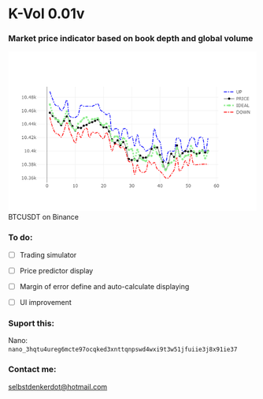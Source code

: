 # K-Vol 0.01v

### Market price indicator based on book depth and global volume
![Alt text](img.png?raw=true "BTCUSDT on Binance Exchange evolution price compared in real time") BTCUSDT on Binance

### To do: 



- [ ] Trading simulator 
- [ ] Price predictor display
- [ ] Margin of error define and auto-calculate displaying 
- [ ] UI improvement


### Suport this: 

Nano: `nano_3hqtu4ureg6mcte97ocqked3xnttqnpswd4wxi9t3w51jfuiie3j8x91ie37`



### Contact me:

selbstdenkerdot@hotmail.com
